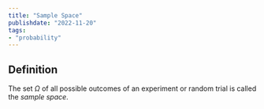 ```yaml
---
title: "Sample Space"
publishdate: "2022-11-20"
tags:
- "probability"
---
```


## Definition
The set $\Omega$ of all possible outcomes of an experiment or random trial is called the *sample space*. 

